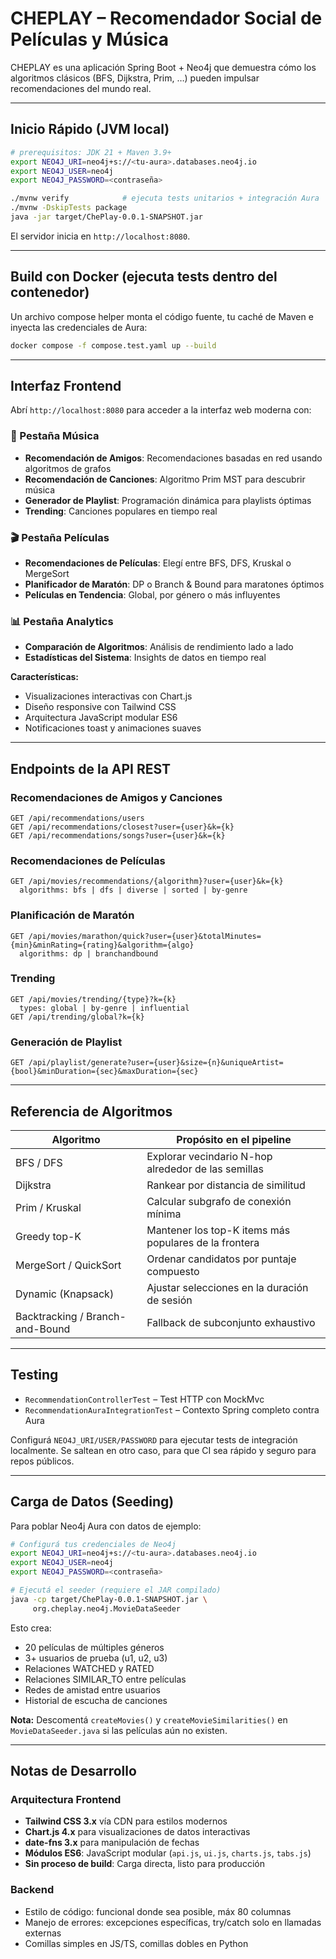 # CHEPLAY – Recomendador Social de Películas y Música

CHEPLAY es una aplicación Spring Boot + Neo4j que demuestra cómo los 
algoritmos clásicos (BFS, Dijkstra, Prim, …) pueden impulsar 
recomendaciones del mundo real.

---
## Inicio Rápido (JVM local)
```bash
# prerequisitos: JDK 21 + Maven 3.9+
export NEO4J_URI=neo4j+s://<tu-aura>.databases.neo4j.io
export NEO4J_USER=neo4j
export NEO4J_PASSWORD=<contraseña>

./mvnw verify            # ejecuta tests unitarios + integración Aura
./mvnw -DskipTests package
java -jar target/ChePlay-0.0.1-SNAPSHOT.jar
```
El servidor inicia en `http://localhost:8080`.

---
## Build con Docker (ejecuta tests dentro del contenedor)
Un archivo compose helper monta el código fuente, tu caché de Maven e 
inyecta las credenciales de Aura:
```bash
docker compose -f compose.test.yaml up --build
```

---
## Interfaz Frontend

Abrí `http://localhost:8080` para acceder a la interfaz web moderna con:

### 🎵 Pestaña Música
- **Recomendación de Amigos**: Recomendaciones basadas en red usando 
  algoritmos de grafos
- **Recomendación de Canciones**: Algoritmo Prim MST para descubrir música
- **Generador de Playlist**: Programación dinámica para playlists óptimas
- **Trending**: Canciones populares en tiempo real

### 🎬 Pestaña Películas
- **Recomendaciones de Películas**: Elegí entre BFS, DFS, Kruskal o MergeSort
- **Planificador de Maratón**: DP o Branch & Bound para maratones óptimos
- **Películas en Tendencia**: Global, por género o más influyentes

### 📊 Pestaña Analytics
- **Comparación de Algoritmos**: Análisis de rendimiento lado a lado
- **Estadísticas del Sistema**: Insights de datos en tiempo real

**Características:**
- Visualizaciones interactivas con Chart.js
- Diseño responsive con Tailwind CSS
- Arquitectura JavaScript modular ES6
- Notificaciones toast y animaciones suaves

---
## Endpoints de la API REST

### Recomendaciones de Amigos y Canciones
```
GET /api/recommendations/users
GET /api/recommendations/closest?user={user}&k={k}
GET /api/recommendations/songs?user={user}&k={k}
```

### Recomendaciones de Películas
```
GET /api/movies/recommendations/{algorithm}?user={user}&k={k}
  algorithms: bfs | dfs | diverse | sorted | by-genre
```

### Planificación de Maratón
```
GET /api/movies/marathon/quick?user={user}&totalMinutes={min}&minRating={rating}&algorithm={algo}
  algorithms: dp | branchandbound
```

### Trending
```
GET /api/movies/trending/{type}?k={k}
  types: global | by-genre | influential
GET /api/trending/global?k={k}
```

### Generación de Playlist
```
GET /api/playlist/generate?user={user}&size={n}&uniqueArtist={bool}&minDuration={sec}&maxDuration={sec}
```
---
## Referencia de Algoritmos
| Algoritmo | Propósito en el pipeline |
|-----------|-------------------------|
| BFS / DFS | Explorar vecindario N-hop alrededor de las semillas |
| Dijkstra  | Rankear por distancia de similitud |
| Prim / Kruskal | Calcular subgrafo de conexión mínima |
| Greedy top-K | Mantener los top-K items más populares de la frontera |
| MergeSort / QuickSort | Ordenar candidatos por puntaje compuesto |
| Dynamic (Knapsack) | Ajustar selecciones en la duración de sesión |
| Backtracking / Branch-and-Bound | Fallback de subconjunto exhaustivo |

---
## Testing
* `RecommendationControllerTest` – Test HTTP con MockMvc
* `RecommendationAuraIntegrationTest` – Contexto Spring completo contra Aura

Configurá `NEO4J_URI/USER/PASSWORD` para ejecutar tests de integración 
localmente. Se saltean en otro caso, para que CI sea rápido y seguro para 
repos públicos.

---
## Carga de Datos (Seeding)

Para poblar Neo4j Aura con datos de ejemplo:

```bash
# Configurá tus credenciales de Neo4j
export NEO4J_URI=neo4j+s://<tu-aura>.databases.neo4j.io
export NEO4J_USER=neo4j
export NEO4J_PASSWORD=<contraseña>

# Ejecutá el seeder (requiere el JAR compilado)
java -cp target/ChePlay-0.0.1-SNAPSHOT.jar \
     org.cheplay.neo4j.MovieDataSeeder
```

Esto crea:
* 20 películas de múltiples géneros
* 3+ usuarios de prueba (u1, u2, u3)
* Relaciones WATCHED y RATED
* Relaciones SIMILAR_TO entre películas
* Redes de amistad entre usuarios
* Historial de escucha de canciones

**Nota:** Descomentá `createMovies()` y `createMovieSimilarities()` en 
`MovieDataSeeder.java` si las películas aún no existen.

---
## Notas de Desarrollo

### Arquitectura Frontend
* **Tailwind CSS 3.x** vía CDN para estilos modernos
* **Chart.js 4.x** para visualizaciones de datos interactivas
* **date-fns 3.x** para manipulación de fechas
* **Módulos ES6**: JavaScript modular (`api.js`, `ui.js`, `charts.js`, 
  `tabs.js`)
* **Sin proceso de build**: Carga directa, listo para producción

### Backend
* Estilo de código: funcional donde sea posible, máx 80 columnas
* Manejo de errores: excepciones específicas, try/catch solo en llamadas 
  externas
* Comillas simples en JS/TS, comillas dobles en Python

